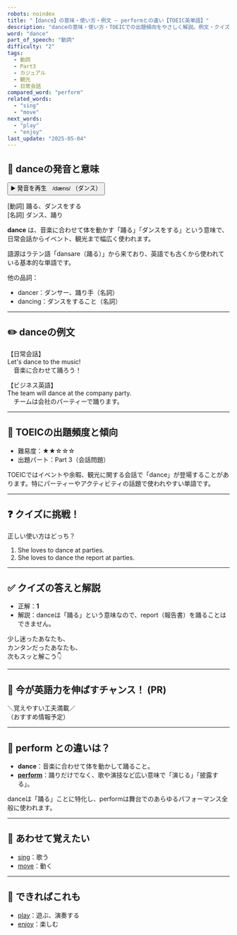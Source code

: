```yaml
---
robots: noindex
title: "【dance】の意味・使い方・例文 ― performとの違い【TOEIC英単語】"
description: "danceの意味・使い方・TOEICでの出題傾向をやさしく解説。例文・クイズ付きでperformとの違いもわかりやすく学べます。"
word: "dance"
part_of_speech: "動詞"
difficulty: "2"
tags:
  - 動詞
  - Part3
  - カジュアル
  - 観光
  - 日常会話
compared_word: "perform"
related_words:
  - "sing"
  - "move"
next_words:
  - "play"
  - "enjoy"
last_update: "2025-05-04"
---
```


## 🔰 danceの発音と意味

<button class="play-audio" onclick="playTTS('dance')">
  <span class="play-audio-main">
    ▶️ 発音を再生　/dæns/
  </span>
  <span class="play-audio-sub">
    （ダンス）
  </span>
</button>

[動詞] 踊る、ダンスをする  
[名詞] ダンス、踊り

**dance** は、音楽に合わせて体を動かす「踊る」「ダンスをする」という意味で、日常会話からイベント、観光まで幅広く使われます。

語源はラテン語「dansare（踊る）」から来ており、英語でも古くから使われている基本的な単語です。

他の品詞：  
- dancer：ダンサー、踊り手（名詞）
- dancing：ダンスをすること（名詞）

---

## ✏️ danceの例文

【日常会話】  
Let's dance to the music!  
　音楽に合わせて踊ろう！

【ビジネス英語】  
The team will dance at the company party.  
　チームは会社のパーティーで踊ります。

---

## 🎯 TOEICの出題頻度と傾向

- 難易度：★★☆☆☆
- 出題パート：Part 3（会話問題）

TOEICではイベントや余暇、観光に関する会話で「dance」が登場することがあります。特にパーティーやアクティビティの話題で使われやすい単語です。

---

## ❓ クイズに挑戦！

正しい使い方はどっち？

1. She loves to dance at parties.  
2. She loves to dance the report at parties.

---

## ✅ クイズの答えと解説

- 正解：**1**
- 解説：danceは「踊る」という意味なので、report（報告書）を踊ることはできません。

少し迷ったあなたも、  
カンタンだったあなたも、  
次もスッと解こう👇️

---

## 🚀 今が英語力を伸ばすチャンス！ (PR)

<div class="info-center">
＼覚えやすい工夫満載／<br>  
（おすすめ情報予定）
</div>

---

## 🤔  perform との違いは？

- **dance**：音楽に合わせて体を動かして踊ること。
- **[perform](/perform)**：踊りだけでなく、歌や演技など広い意味で「演じる」「披露する」。

danceは「踊る」ことに特化し、performは舞台でのあらゆるパフォーマンス全般に使われます。

---

## 🧩 あわせて覚えたい

- [sing](/sing)：歌う
- [move](/move)：動く

---

## 📖 できればこれも

- [play](/play)：遊ぶ、演奏する
- [enjoy](/enjoy)：楽しむ

<!-- cvid: aid27_bid29 -->
